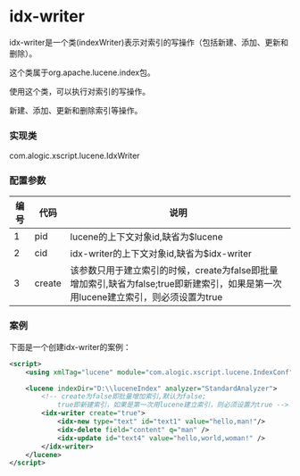 idx-writer
=======

idx-writer是一个类(indexWriter)表示对索引的写操作（包括新建、添加、更新和删除）。

这个类属于org.apache.lucene.index包。

使用这个类，可以执行对索引的写操作。

新建、添加、更新和删除索引等操作。




### 实现类

com.alogic.xscript.lucene.IdxWriter


### 配置参数

| 编号 | 代码 | 说明 |
| ---- | ---- | ---- |
| 1 | pid | lucene的上下文对象id,缺省为$lucene |
| 2 | cid | idx-writer的上下文对象id,缺省为$idx-writer | 
| 3 | create | 该参数只用于建立索引的时候，create为false即批量增加索引,缺省为false;true即新建索引，如果是第一次用lucene建立索引，则必须设置为true |


### 案例

下面是一个创建idx-writer的案例：

```xml
<script>
    <using xmlTag="lucene" module="com.alogic.xscript.lucene.IndexConf"/>

    <lucene indexDir="D:\\luceneIndex" analyzer="StandardAnalyzer">
    	<!-- create为false即批量增加索引,默认为false;
    		true即新建索引，如果是第一次用lucene建立索引，则必须设置为true -->
    	<idx-writer create="true">
	        <idx-new type="text" id="text1" value="hello,man!"/>
	        <idx-delete field="content" q="man" />
	        <idx-update id="text4" value="hello,world,woman!" />  
        </idx-writer>   
    </lucene>
</script>
```
